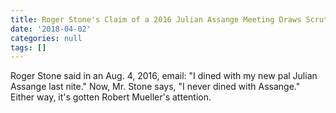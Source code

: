```yaml
---
title: Roger Stone's Claim of a 2016 Julian Assange Meeting Draws Scrutiny
date: '2018-04-02'
categories: null
tags: []
---
```

Roger Stone said in an Aug. 4, 2016, email: "I dined with my new pal Julian Assange last nite." Now, Mr. Stone says, "I never dined with Assange." Either way, it's gotten Robert Mueller's attention.